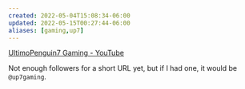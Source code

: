 ```yaml
---
created: 2022-05-04T15:08:34-06:00
updated: 2022-05-15T00:27:44-06:00
aliases: [gaming,up7]
---
```


[UltimoPenguin7 Gaming - YouTube](https://www.youtube.com/channel/UCrCqLZ-YabZoJ_C6pkB4M9g)

Not enough followers for a short URL yet, but if I had one, it would be `@up7gaming`.


